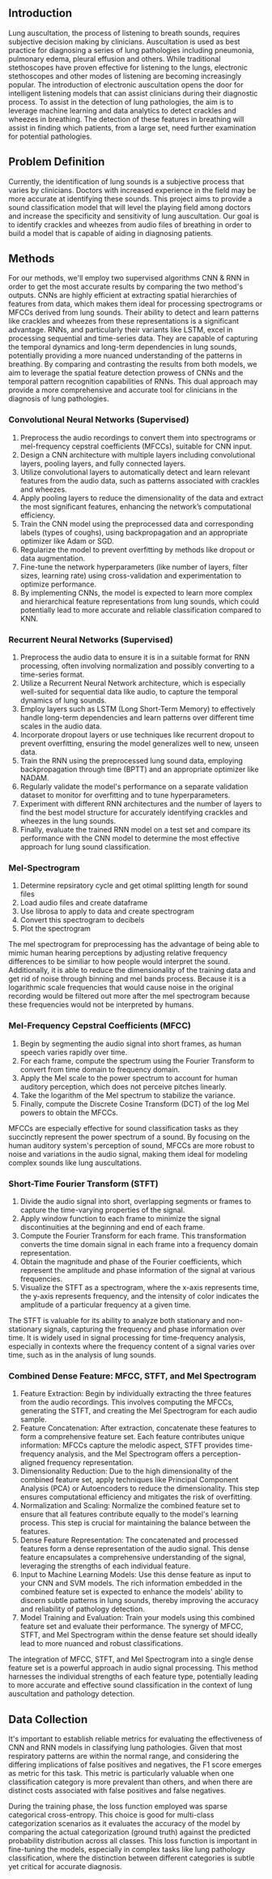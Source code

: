 ## Introduction
Lung auscultation, the process of listening to breath sounds, requires subjective decision making by clinicians. Auscultation is used as best practice for diagnosing a series of lung pathologies including pneumonia, pulmonary edema, pleural effusion and others. While traditional stethoscopes have proven effective for listening to the lungs, electronic stethoscopes and other modes of listening are becoming increasingly popular. The introduction of electronic auscultation opens the door for intelligent listening models that can assist clinicians during their diagnostic process. To assist in the detection of lung pathologies, the aim is to leverage machine learning and data analytics to detect crackles and wheezes in breathing. The detection of these features in breathing will assist in finding which patients, from a large set, need further examination for potential pathologies.

## Problem Definition
Currently, the identification of lung sounds is a subjective process that varies by clinicians. Doctors with increased experience in the field may be more accurate at identifying these sounds. This project aims to provide a sound classification model that will level the playing field among doctors and increase the specificity and sensitivity of lung auscultation. Our goal is to identify crackles and wheezes from audio files of breathing in order to build a model that is capable of aiding in diagnosing patients.

## Methods
For our methods, we'll employ two supervised algorithms CNN & RNN in order to get the most accurate results by comparing the two method's outputs. CNNs are highly efficient at extracting spatial hierarchies of features from data, which makes them ideal for processing spectrograms or MFCCs derived from lung sounds. Their ability to detect and learn patterns like crackles and wheezes from these representations is a significant advantage. RNNs, and particularly their variants like LSTM, excel in processing sequential and time-series data. They are capable of capturing the temporal dynamics and long-term dependencies in lung sounds, potentially providing a more nuanced understanding of the patterns in breathing. By comparing and contrasting the results from both models, we aim to leverage the spatial feature detection prowess of CNNs and the temporal pattern recognition capabilities of RNNs. This dual approach may provide a more comprehensive and accurate tool for clinicians in the diagnosis of lung pathologies.

### Convolutional Neural Networks (Supervised)
1. Preprocess the audio recordings to convert them into spectrograms or mel-frequency cepstral coefficients (MFCCs), suitable for CNN input.
2. Design a CNN architecture with multiple layers including convolutional layers, pooling layers, and fully connected layers.
3. Utilize convolutional layers to automatically detect and learn relevant features from the audio data, such as patterns associated with crackles and wheezes.
4. Apply pooling layers to reduce the dimensionality of the data and extract the most significant features, enhancing the network’s computational efficiency.
5. Train the CNN model using the preprocessed data and corresponding labels (types of coughs), using backpropagation and an appropriate optimizer like Adam or SGD.
6. Regularize the model to prevent overfitting by methods like dropout or data augmentation.
7. Fine-tune the network hyperparameters (like number of layers, filter sizes, learning rate) using cross-validation and experimentation to optimize performance.
8. By implementing CNNs, the model is expected to learn more complex and hierarchical feature representations from lung sounds, which could potentially lead to more accurate and reliable classification compared to KNN.

### Recurrent Neural Networks (Supervised)
1. Preprocess the audio data to ensure it is in a suitable format for RNN processing, often involving normalization and possibly converting to a time-series format.
2. Utilize a Recurrent Neural Network architecture, which is especially well-suited for sequential data like audio, to capture the temporal dynamics of lung sounds.
3. Employ layers such as LSTM (Long Short-Term Memory) to effectively handle long-term dependencies and learn patterns over different time scales in the audio data.
4. Incorporate dropout layers or use techniques like recurrent dropout to prevent overfitting, ensuring the model generalizes well to new, unseen data.
5. Train the RNN using the preprocessed lung sound data, employing backpropagation through time (BPTT) and an appropriate optimizer like NADAM.
6. Regularly validate the model's performance on a separate validation dataset to monitor for overfitting and to tune hyperparameters.
7. Experiment with different RNN architectures and the number of layers to find the best model structure for accurately identifying crackles and wheezes in the lung sounds.
8. Finally, evaluate the trained RNN model on a test set and compare its performance with the CNN model to determine the most effective approach for lung sound classification.

### Mel-Spectrogram
1. Determine repsiratory cycle and get otimal splitting length for sound files
2. Load audio files and create dataframe
3. Use librosa to apply to data and create spectrogram
4. Convert this spectrogram to decibels
5. Plot the spectrogram

The mel spectrogram for preprocessing has the advantage of being able to mimic human hearing perceptions by adjusting relative frequency differences to be similiar to how people would interpret the sound. Additionally, it is able to reduce the dimensionality of the training data and get rid of noise through binning and mel bands process. Because it is a logarithmic scale frequencies that would cause noise in the original recording would be filtered out more after the mel spectrogram because these frequencies would not be interpreted by humans.

### Mel-Frequency Cepstral Coefficients (MFCC)
1. Begin by segmenting the audio signal into short frames, as human speech varies rapidly over time.
2. For each frame, compute the spectrum using the Fourier Transform to convert from time domain to frequency domain.
3. Apply the Mel scale to the power spectrum to account for human auditory perception, which does not perceive pitches linearly.
4. Take the logarithm of the Mel spectrum to stabilize the variance.
5. Finally, compute the Discrete Cosine Transform (DCT) of the log Mel powers to obtain the MFCCs.

MFCCs are especially effective for sound classification tasks as they succinctly represent the power spectrum of a sound. By focusing on the human auditory system's perception of sound, MFCCs are more robust to noise and variations in the audio signal, making them ideal for modeling complex sounds like lung auscultations.

### Short-Time Fourier Transform (STFT)
1. Divide the audio signal into short, overlapping segments or frames to capture the time-varying properties of the signal.
2. Apply window function to each frame to minimize the signal discontinuities at the beginning and end of each frame.
3. Compute the Fourier Transform for each frame. This transformation converts the time domain signal in each frame into a frequency domain representation.
4. Obtain the magnitude and phase of the Fourier coefficients, which represent the amplitude and phase information of the signal at various frequencies.
5. Visualize the STFT as a spectrogram, where the x-axis represents time, the y-axis represents frequency, and the intensity of color indicates the amplitude of a particular frequency at a given time.

The STFT is valuable for its ability to analyze both stationary and non-stationary signals, capturing the frequency and phase information over time. It is widely used in signal processing for time-frequency analysis, especially in contexts where the frequency content of a signal varies over time, such as in the analysis of lung sounds.

### Combined Dense Feature: MFCC, STFT, and Mel Spectrogram
1. Feature Extraction: Begin by individually extracting the three features from the audio recordings. This involves computing the MFCCs, generating the STFT, and creating the Mel Spectrogram for each audio sample.
2. Feature Concatenation: After extraction, concatenate these features to form a comprehensive feature set. Each feature contributes unique information: MFCCs capture the melodic aspect, STFT provides time-frequency analysis, and the Mel Spectrogram offers a perception-aligned frequency representation.
3. Dimensionality Reduction: Due to the high dimensionality of the combined feature set, apply techniques like Principal Component Analysis (PCA) or Autoencoders to reduce the dimensionality. This step ensures computational efficiency and mitigates the risk of overfitting.
4. Normalization and Scaling: Normalize the combined feature set to ensure that all features contribute equally to the model's learning process. This step is crucial for maintaining the balance between the features.
5. Dense Feature Representation: The concatenated and processed features form a dense representation of the audio signal. This dense feature encapsulates a comprehensive understanding of the signal, leveraging the strengths of each individual feature.
6. Input to Machine Learning Models: Use this dense feature as input to your CNN and SVM models. The rich information embedded in the combined feature set is expected to enhance the models' ability to discern subtle patterns in lung sounds, thereby improving the accuracy and reliability of pathology detection.
7. Model Training and Evaluation: Train your models using this combined feature set and evaluate their performance. The synergy of MFCC, STFT, and Mel Spectrogram within the dense feature set should ideally lead to more nuanced and robust classifications.

The integration of MFCC, STFT, and Mel Spectrogram into a single dense feature set is a powerful approach in audio signal processing. This method harnesses the individual strengths of each feature type, potentially leading to more accurate and effective sound classification in the context of lung auscultation and pathology detection.

## Data Collection
It's important to establish reliable metrics for evaluating the effectiveness of CNN and RNN models in classifying lung pathologies. Given that most respiratory patterns are within the normal range, and considering the differing implications of false positives and negatives, the F1 score emerges as  metric for this task. This metric is particularly valuable when one classification category is more prevalent than others, and when there are distinct costs associated with false positives and false negatives.

During the training phase, the loss function employed was sparse categorical cross-entropy. This choice is good for multi-class categorization scenarios as it evaluates the accuracy of the model by comparing the actual categorization (ground truth) against the predicted probability distribution across all classes. This loss function is important in fine-tuning the models, especially in complex tasks like lung pathology classification, where the distinction between different categories is subtle yet critical for accurate diagnosis.
